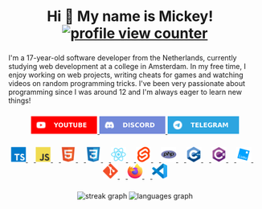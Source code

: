 <h1 align="center">Hi 👋 My name is Mickey!&nbsp;&nbsp;&nbsp;<a href="https://github.com/antonkomarev/github-profile-views-counter"><img src="https://komarev.com/ghpvc/?username=Spoorloos" alt="profile view counter"></a></h1>

###

<p>I'm a 17-year-old software developer from the Netherlands, currently studying web development at a college in Amsterdam. In my free time, I enjoy working on web projects, writing cheats for games and watching videos on random programming tricks. I've been very passionate about programming since I was around 12 and I'm always eager to learn new things!</p>

###

<div align="center">
    <a href="https://www.youtube.com/@SpoorloosDev">
        <img src="imgs/youtube.svg" height="35" alt="youtube">
    </a>
    <a href="https://discord.com/users/953720095811719208">
        <img src="imgs/discord.svg" height="35" alt="discord">
    </a>
    <a href="https://t.me/notspoorloos">
        <img src="imgs/telegram.svg" height="35" alt="telegram">
    </a>
</div>

###

<div align="center">
    <a href="https://www.typescriptlang.org/">
        <img src="imgs/typescript.svg" height="30" alt="typescript">
        <img width="12">
    </a>
    <a href="https://developer.mozilla.org/en-US/docs/Web/JavaScript">
        <img src="imgs/javascript.svg" height="30" alt="javascript">
        <img width="12">
    </a>
    <a href="https://developer.mozilla.org/en-US/docs/Web/HTML">
        <img src="imgs/html5.svg" height="30" alt="html5">
        <img width="12">
    </a>
    <a href="https://developer.mozilla.org/en-US/docs/Web/CSS">
        <img src="imgs/css3.svg" height="30" alt="css3">
        <img width="12">
    </a>
    <a href="https://react.dev">
        <img src="imgs/react.svg" height="30" alt="react">
        <img width="12">
    </a>
    <a href="https://svelte.dev/">
        <img src="imgs/svelte.svg" height="30" alt="svelte">
        <img width="12">
    </a>
    <a href="https://www.php.net/">
        <img src="imgs/php.svg" height="30" alt="php">
        <img width="12">
    </a>
    <a href="https://www.w3schools.com/cpp/">
        <img src="imgs/cplusplus.svg" height="30" alt="cplusplus">
        <img width="12">
    </a>
    <a href="https://www.w3schools.com/cs/">
        <img src="imgs/csharp.svg" height="30" alt="csharp">
        <img width="12">
    </a>
    <a href="https://luau.org/">
        <img src="imgs/luau.svg" height="30" alt="luau">
        <img width="12">
    </a>
    <a href="https://git-scm.com/">
        <img src="imgs/git.svg" height="30" alt="git">
        <img width="12">
    </a>
    <a href="https://www.mozilla.org/en-US/firefox/">
        <img src="imgs/firefox.svg" height="30" alt="firefox">
        <img width="12">
    </a>
    <a href="https://code.visualstudio.com/">
        <img src="imgs/vscode.svg" height="30" alt="vscode">
    </a>
</div>

###

<div align="center">
    <img src="https://streak-stats.demolab.com?user=Spoorloos&locale=en&mode=daily&theme=dracula&hide_border=true&border_radius=5" height="150" alt="streak graph">
    <img src="https://github-readme-stats.vercel.app/api/top-langs?username=Spoorloos&locale=en&hide_title=false&layout=compact&card_width=320&langs_count=5&theme=dracula&hide_border=true" height="150" alt="languages graph">
</div>